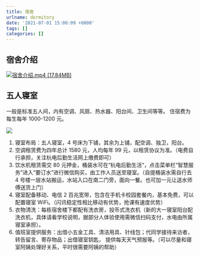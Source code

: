 ```yaml
---
title: 宿舍
urlname: dormitory
date: '2021-07-01 15:00:09 +0800'
tags: []
categories: []
---
```


## 宿舍介绍

[![宿舍介绍.mp4 (17.84MB)](https://gw.alipayobjects.com/mdn/prod_resou/afts/img/A*NNs6TKOR3isAAAAAAAAAAABkARQnAQ)](https://www.yuque.com/hduer/guide/dormitory?_lake_card=%7B%22status%22%3A%22done%22%2C%22name%22%3A%22%E5%AE%BF%E8%88%8D%E4%BB%8B%E7%BB%8D.mp4%22%2C%22size%22%3A18709757%2C%22taskId%22%3A%22ADyVvDCrgpXa%22%2C%22taskType%22%3A%22%22%2C%22url%22%3Anull%2C%22cover%22%3Anull%2C%22videoId%22%3A%22inputs%2Fprod%2Fyuque%2F2021%2F2596791%2Fmp4%2F1625124933251-ae101c42-e68e-4024-8abf-ea994b13c7d0.mp4%22%2C%22download%22%3Afalse%2C%22percent%22%3A100%2C%22__spacing%22%3A%22both%22%2C%22id%22%3A%22SGac0%22%2C%22margin%22%3A%7B%22top%22%3Atrue%2C%22bottom%22%3Atrue%7D%2C%22card%22%3A%22video%22%7D#SGac0)

## 五人寝室

一般是标准五人间，内有空调、风扇、热水器、阳台间、卫生间等等。
住宿费为每生每年 1000-1200 元。

![](https://cdn.nlark.com/yuque/0/2021/jpeg/2596791/1625124206399-9859d57a-d4d4-4c66-bbea-ce1de5659597.jpeg#height=608&id=QrZoc&originHeight=810&originWidth=1080&originalType=binary∶=1&size=0&status=done&style=stroke&width=810)

1. 寝室布局：五人寝室，4 号床为下铺，其余为上铺，配空调、独卫，阳台。
1. 空调租赁费为四年总计 1580 元，人均每年 99 元，以租赁协议为准。（电费自行承担，关注杭电后勤生活网上缴费即可）
1. 饮水机租赁需交 80 元押金，桶装水可在“杭电后勤生活“，点击菜单栏“智慧服务”进入“要订水”进行微信购买，由工作人员送至寝室。（自提桶装水需自行去 4 号楼一层水站搬运，水站入口在南二门旁，面向一餐。也可加一元让送水师傅送货上门）
1. 寝室配备移动、电信 2 百兆宽带，包含在手机卡校园套餐内，基本免费，可以配置寝室 WiFi。（闪讯稳定性相比移动有优势，抢课有速度优势）
1. 衣物清洗：每栋宿舍楼下都配有洗衣房，投币式洗衣机（新的大一寝室阳台配洗衣机，具体请看学校说明，据部分人体验使用需微信扫码支付，水电由所属寝室承担）。
1. 值班室提供服务：出借小五金工具、清洁用具、针线包；代同学接待来访者，转告留言、寄存物品；出借寝室钥匙， 提供每天天气预报等。（可以尽量和寝室阿姨处理好关系，平时很需要阿姨的帮助）
